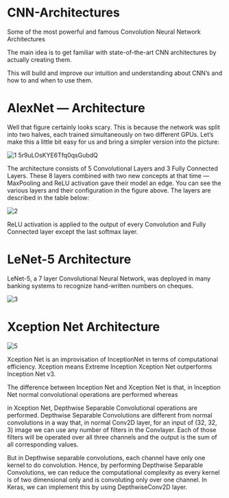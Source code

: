 # CNN-Architectures
Some of the most powerful and famous Convolution Neural Network Architectures

The main idea is to get familiar with state-of-the-art CNN architectures by actually creating them. 

This will build and improve our intuition and understanding about CNN’s and how to and when to use them.


# AlexNet — Architecture
Well that figure certainly looks scary. This is because the network was split into two halves, each trained simultaneously on two different GPUs. Let’s make this a little bit easy for us and bring a simpler version into the picture:


![1 5r9uLOsKYE6Tfq0qsGubdQ](https://user-images.githubusercontent.com/19469956/68547112-a6ea3000-0403-11ea-997a-e2d006a82712.jpeg)



The architecture consists of 5 Convolutional Layers and 3 Fully Connected Layers. These 8 layers combined with two new concepts at 
that time — MaxPooling and ReLU activation gave their model an edge.
You can see the various layers and their configuration in the figure above. The layers are described in the table below:


![2](https://user-images.githubusercontent.com/19469956/68547139-eca6f880-0403-11ea-97b1-6090823b9c30.jpeg)



ReLU activation is applied to the output of every Convolution and Fully Connected layer except the last softmax layer.




# LeNet-5 Architecture


LeNet-5, a 7 layer Convolutional Neural Network, was deployed in many banking systems to recognize hand-written numbers on cheques.


![3](https://user-images.githubusercontent.com/19469956/68547193-af8f3600-0404-11ea-980b-7503a18bc453.jpeg)





# Xception Net Architecture 


![5](https://user-images.githubusercontent.com/19469956/68547317-0c3f2080-0406-11ea-9c37-0a32b5bffaba.png)




Xception Net is an improvisation of InceptionNet in terms of computational efficiency. Xception means Extreme Inception
Xception Net outperforms Inception Net v3.

The difference between Inception Net and Xception Net is that, in Inception Net normal convolutional operations are performed whereas 

in Xception Net, Depthwise Separable Convolutional operations are performed. Depthwise Separable Convolutions are different from normal convolutions in a way that, in normal Conv2D layer, for an input of (32, 32, 3) image we can use any number of filters in the Convlayer. Each of those filters will be operated over all three channels and the output is the sum of all corresponding values. 

But in Depthwise separable convolutions, each channel have only one kernel to do convolution. Hence, by performing Depthwise Separable Convolutions, we can reduce the computational complexity as every kernel is of two dimensional only and is convoluting only over one channel. In Keras, we can implement this by using DepthwiseConv2D layer.

